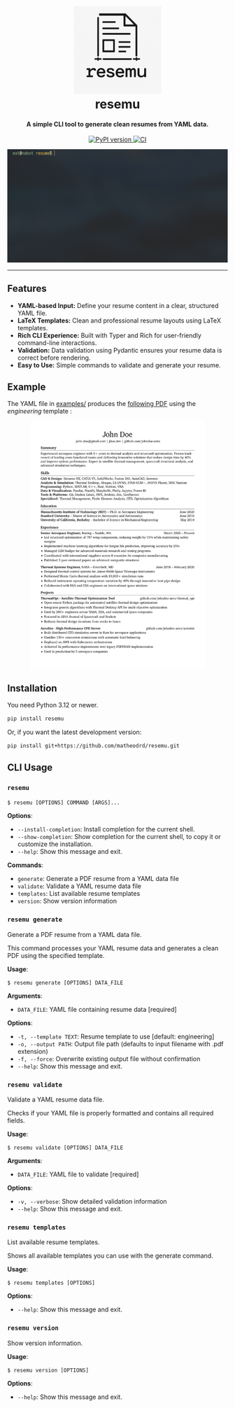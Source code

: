<h1 align="center">
  <br>
  <img src="docs/img/resemu.png" alt="resemu" width="200">
  <br>
  resemu
  <br>
</h1>

<h4 align="center">A simple CLI tool to generate clean resumes from YAML data.</h4>

<p align="center">
  <a href="https://pypi.org/project/resemu">
    <img src="https://img.shields.io/pypi/v/resemu?logo=pypi"
        alt="PyPI version">
  </a>
  <a href="https://github.com/matheodrd/resemu/actions/workflows/publish.yml">
    <img src="https://github.com/matheodrd/resemu/actions/workflows/publish.yml/badge.svg"
        alt="CI">
  </a>
</p>

![screenshot](docs/img/resemu-demo.gif)

---

## Features

- **YAML-based Input:** Define your resume content in a clear, structured YAML file.
- **LaTeX Templates:** Clean and professional resume layouts using LaTeX templates.
- **Rich CLI Experience:** Built with Typer and Rich for user-friendly command-line interactions.
- **Validation:** Data validation using Pydantic ensures your resume data is correct before rendering.
- **Easy to Use:** Simple commands to validate and generate your resume.

## Example

The YAML file in [examples/](examples/john_doe.yml) produces the [following PDF](examples/output/john_doe.pdf) using the *engineering* template :

<div align="center">

<img src="docs/img/pdf-resume.jpg" alt="PDF generated from example YAML data (engineering)" width="400"/>
</div>

## Installation

You need Python 3.12 or newer.

```bash
pip install resemu
```

Or, if you want the latest development version:

```bash
pip install git+https://github.com/matheodrd/resemu.git
```

## CLI Usage

### `resemu`

```console
$ resemu [OPTIONS] COMMAND [ARGS]...
```

**Options**:

* `--install-completion`: Install completion for the current shell.
* `--show-completion`: Show completion for the current shell, to copy it or customize the installation.
* `--help`: Show this message and exit.

**Commands**:

* `generate`: Generate a PDF resume from a YAML data file
* `validate`: Validate a YAML resume data file
* `templates`: List available resume templates
* `version`: Show version information

### `resemu generate`

Generate a PDF resume from a YAML data file.

This command processes your YAML resume data and generates a clean PDF using the specified template.

**Usage**:

```console
$ resemu generate [OPTIONS] DATA_FILE
```

**Arguments**:

* `DATA_FILE`: YAML file containing resume data  [required]

**Options**:

* `-t, --template TEXT`: Resume template to use  [default: engineering]
* `-o, --output PATH`: Output file path (defaults to input filename with .pdf extension)
* `-f, --force`: Overwrite existing output file without confirmation
* `--help`: Show this message and exit.

### `resemu validate`

Validate a YAML resume data file.

Checks if your YAML file is properly formatted and contains all required fields.

**Usage**:

```console
$ resemu validate [OPTIONS] DATA_FILE
```

**Arguments**:

* `DATA_FILE`: YAML file to validate  [required]

**Options**:

* `-v, --verbose`: Show detailed validation information
* `--help`: Show this message and exit.

### `resemu templates`

List available resume templates.

Shows all available templates you can use with the generate command.

**Usage**:

```console
$ resemu templates [OPTIONS]
```

**Options**:

* `--help`: Show this message and exit.

### `resemu version`

Show version information.

**Usage**:

```console
$ resemu version [OPTIONS]
```

**Options**:

* `--help`: Show this message and exit.
